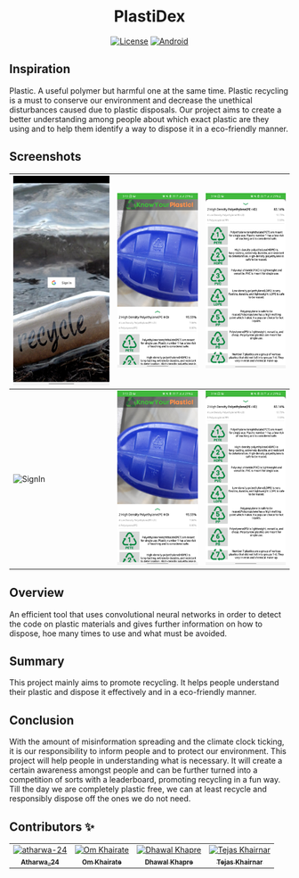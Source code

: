 <div align="center">
<h1 align="center">PlastiDex</h1>

[![License](https://img.shields.io/github/license/atharwa-24/PlastiDex?color=brightgreen&logo=apache)](https://github.com/atharwa-24/Water-Leakage-Detection-System/blob/main/LICENSE)
[![Android](https://img.shields.io/badge/Android-Java-blue)](https://github.com/atharwa-24/Water-Leakage-Detection-System/search?l=c%2B%2B)

</div>

## Inspiration

Plastic. A useful polymer but harmful one at the same time. Plastic recycling is
a must to conserve our environment and decrease the unethical disturbances
caused due to plastic disposals. Our project aims to create a better
understanding among people about which exact plastic are they using and to help
them identify a way to dispose it in a eco-friendly manner.

## Screenshots

| ![SignIn](app/src/main/res/raw/ss.jpg) | ![Scan-classify](app/src/main/res/raw/ss1.jpg) | ![Buttons](app/src/main/res/raw/ss5.jpg) |
| -------------------------------------- | ---------------------------------------------- | ---------------------------------------- |
| ![SignIn](app/src/main/res/raw/ss9.jpg) | ![Scan-classify](app/src/main/res/raw/ss1.jpg) | ![Buttons](app/src/main/res/raw/ss5.jpg) |


## Overview

An efficient tool that uses convolutional neural networks in order to detect the
code on plastic materials and gives further information on how to dispose, hoe
many times to use and what must be avoided.

## Summary

This project mainly aims to promote recycling. It helps people understand their
plastic and dispose it effectively and in a eco-friendly manner.

## Conclusion

With the amount of misinformation spreading and the climate clock ticking, it is
our responsibility to inform people and to protect our environment. This project
will help people in understanding what is necessary. It will create a certain
awareness amongst people and can be further turned into a competition of sorts
with a leaderboard, promoting recycling in a fun way. Till the day we are
completely plastic free, we can at least recycle and responsibly dispose off the
ones we do not need.

## Contributors :sparkles:

<table>
<tr>
    <td align="center">
        <a href="https://github.com/atharwa-24">
            <img src="https://avatars0.githubusercontent.com/u/54115798?v=4" width="100;" alt="atharwa-24"/>
            <br />
            <sub><b>Atharwa_24</b></sub>
        </a>
    </td>
    <td align="center">
        <a href="https://github.com/omkhairate">
            <img src="https://avatars.githubusercontent.com/u/72100111?s=400&v=4" width="100;" alt="Om Khairate"/>
            <br />
            <sub><b>Om Khairate</b></sub>
        </a>
    </td>
    <td align="center">
        <a href="https://github.com/DhawalKhapre">
            <img src="https://avatars.githubusercontent.com/u/67652904?s=400&u=cb77aa2cb2a51bd3dce857a81894c90d977f1dfa&v=4" width="100;" alt="Dhawal Khapre"/>
            <br />
            <sub><b>Dhawal Khapre</b></sub>
        </a>
    </td>
    <td align="center">
        <a href="https://github.com/tejas2806">
            <img src="https://avatars.githubusercontent.com/u/65996914?s=460&v=4" width="100;" alt="Tejas Khairnar"/>
            <br />
            <sub><b>Tejas Khairnar</b></sub>
        </a>
    </td>
    </tr>
</table>
